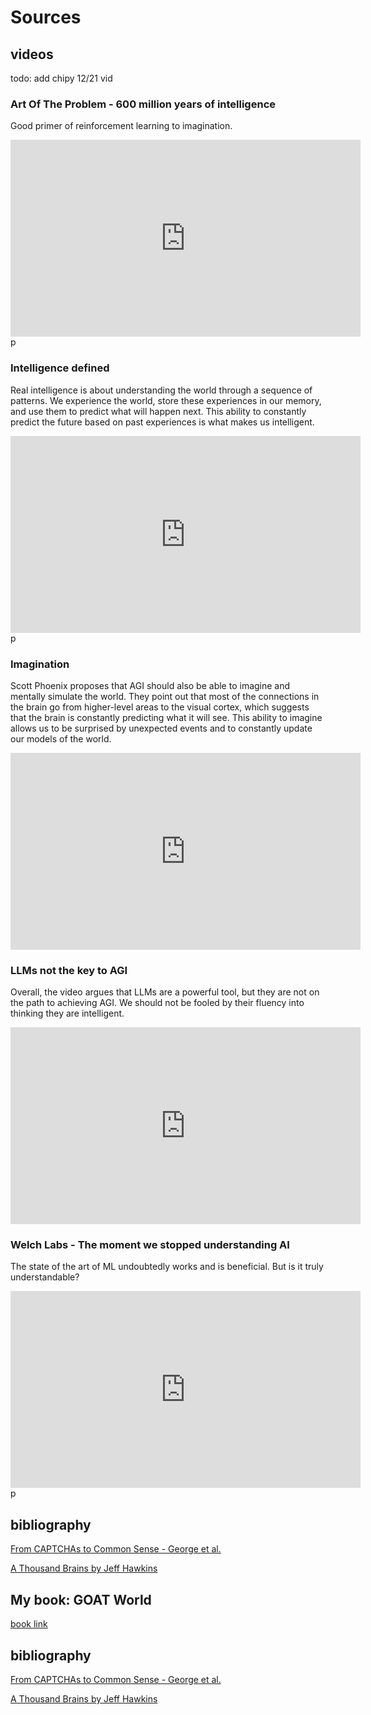 # Sources

## videos

todo: add chipy 12/21 vid


### Art Of The Problem - 600 million years of intelligence
Good primer of reinforcement learning to imagination.
<iframe width="560" height="315" src="https://www.youtube.com/embed/5EcQ1IcEMFQ?si=CaGZ07HeXEmM4bNy" frameborder="0" allow="autoplay; encrypted-media" allowfullscreen></iframe>p


### Intelligence defined
Real intelligence is about understanding the world through a sequence of patterns. We experience the world, store these experiences in our memory, and use them to predict what will happen next. This ability to constantly predict the future based on past experiences is what makes us intelligent.
<iframe width="560" height="315" src="https://www.youtube.com/embed/J6u-2nhXWbc?si=xYj9PZATodjZdQOI" frameborder="0" allow="autoplay; encrypted-media" allowfullscreen></iframe>p


### Imagination
Scott Phoenix proposes that AGI should also be able to imagine and mentally simulate the world. They point out that most of the connections in the brain go from higher-level areas to the visual cortex, which suggests that the brain is constantly predicting what it will see. This ability to imagine allows us to be surprised by unexpected events and to constantly update our models of the world.
<iframe width="560" height="315" src="https://www.youtube.com/embed/nJENob8iWeI?si=KnRjHnvKg6h6rSUP" frameborder="0" allow="autoplay; encrypted-media" allowfullscreen></iframe>

### LLMs not the key to AGI
Overall, the video argues that LLMs are a powerful tool, but they are not on the path to achieving AGI. We should not be fooled by their fluency into thinking they are intelligent.
<iframe width="560" height="315" src="https://www.youtube.com/embed/LRBYxz6UsC4" frameborder="0" allow="autoplay; encrypted-media" allowfullscreen></iframe>

### Welch Labs - The moment we stopped understanding AI
The state of the art of ML undoubtedly works and is beneficial. But is it truly understandable?

<iframe width="560" height="315" src="https://www.youtube.com/embed/UZDiGooFs54?si=FTTwl7cAiZikfe2s" frameborder="0" allow="autoplay; encrypted-media" allowfullscreen></iframe>p

## bibliography
[From CAPTCHAs to Common Sense - George et al.](https://www.frontiersin.org/articles/10.3389/fncom.2020.554097/full)

[A Thousand Brains by Jeff Hawkins](https://a.co/d/4Ew1rpZ)

## My book: GOAT World
[book link](https://www.amazon.com/dp/B0D5SLY1JC)

## bibliography
[From CAPTCHAs to Common Sense - George et al.](https://www.frontiersin.org/articles/10.3389/fncom.2020.554097/full)

[A Thousand Brains by Jeff Hawkins](https://a.co/d/4Ew1rpZ)
